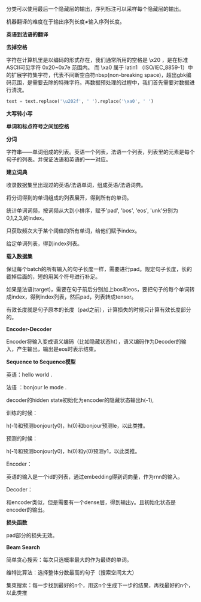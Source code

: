 分类可以使用最后一个隐藏层的输出，序列标注可以采样每个隐藏层的输出。

机器翻译的难度在于输出序列长度≠输入序列长度。

**英语到法语的翻译**

**去掉空格**

字符在计算机里是以编码的形式存在，我们通常所用的空格是 \x20 ，是在标准ASCII可见字符 0x20~0x7e 范围内。 而 \xa0 属于 latin1 （ISO/IEC_8859-1）中的扩展字符集字符，代表不间断空白符nbsp(non-breaking space)，超出gbk编码范围，是需要去除的特殊字符。再数据预处理的过程中，我们首先需要对数据进行清洗。

```python
text = text.replace('\u202f', ' ').replace('\xa0', ' ')
```



**大写转小写**

**单词和标点符号之间加空格**



**分词**

字符串——单词组成的列表。英语一个列表，法语一个列表，列表里的元素是每个句子的列表。并保证法语和英语的一一对应。

**建立词典**

收录数据集里出现过的英语/法语单词，组成英语/法语词典。

将分词得到的单词组成的列表展开，得到所有的单词。

统计单词词频，按词频从大到小排序，赋予'pad', 'bos', 'eos', 'unk'分别为0,1,2,3,的index。

只获取频次大于某个阈值的所有单词，给他们赋予index。

给定单词列表，得到index列表。



**载入数据集**

保证每个batch的所有输入的句子长度一样，需要进行pad。规定句子长度，长的截掉后面的，短的用某个符号进行补足。

如果是法语(target)，需要在句子前后分别加上bos和eos，要把句子的每个单词转成index，得到index列表，然后pad，列表转成tensor。

有效长度就是句子原本的长度（pad之前），计算损失的时候只计算有效长度部分的。



**Encoder-Decoder**

Encoder将输入变成语义编码（比如隐藏状态ht），语义编码作为Decoder的输入，产生输出，输出是eos时表示结束。



**Sequence to Sequence模型**

英语：hello world .

法语 ：bonjour le mode .

decoder的hidden state初始化为encoder的隐藏状态输出h(-1),

训练的时候：

h(-1)和<bos>预测bonjour(y0)，h(0)和bonjour预测le，以此类推。

预测的时候：

h(-1)和<bos>预测bonjour(y0)，h(0)和y(0)预测y1，以此类推。



Encoder：

英语的输入是一个id的列表，通过embedding得到词向量，作为rnn的输入。



Decoder：

和encoder类似，但是需要有一个dense层，得到输出y。且初始化状态是encoder的输出。



**损失函数**

pad部分的损失无效。



**Beam Search**

简单贪心搜索：每次只选概率最大的作为最终的单词。

维特比算法：选择整体分数最高的句子（搜索空间太大）

集束搜索：每一步找到最好的n个，用这n个生成下一步的结果，再找最好的n个，以此类推